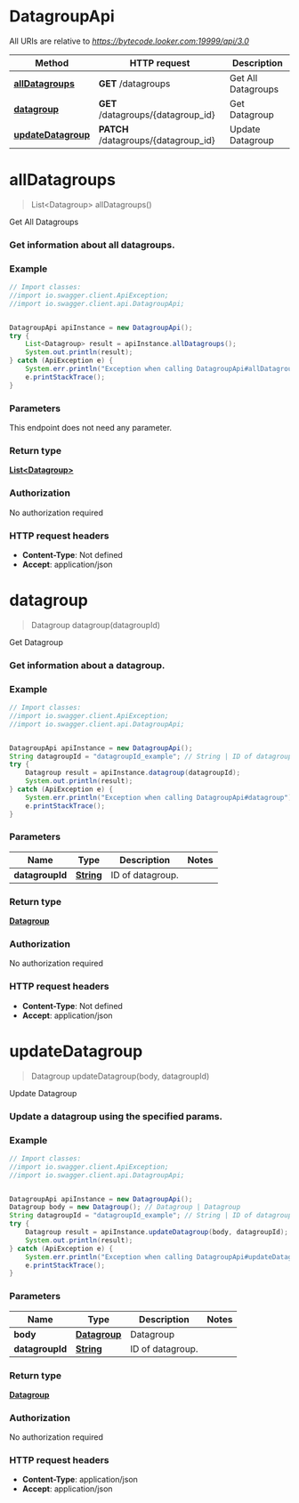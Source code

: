# DatagroupApi

All URIs are relative to *https://bytecode.looker.com:19999/api/3.0*

Method | HTTP request | Description
------------- | ------------- | -------------
[**allDatagroups**](DatagroupApi.md#allDatagroups) | **GET** /datagroups | Get All Datagroups
[**datagroup**](DatagroupApi.md#datagroup) | **GET** /datagroups/{datagroup_id} | Get Datagroup
[**updateDatagroup**](DatagroupApi.md#updateDatagroup) | **PATCH** /datagroups/{datagroup_id} | Update Datagroup

<a name="allDatagroups"></a>
# **allDatagroups**
> List&lt;Datagroup&gt; allDatagroups()

Get All Datagroups

### Get information about all datagroups. 

### Example
```java
// Import classes:
//import io.swagger.client.ApiException;
//import io.swagger.client.api.DatagroupApi;


DatagroupApi apiInstance = new DatagroupApi();
try {
    List<Datagroup> result = apiInstance.allDatagroups();
    System.out.println(result);
} catch (ApiException e) {
    System.err.println("Exception when calling DatagroupApi#allDatagroups");
    e.printStackTrace();
}
```

### Parameters
This endpoint does not need any parameter.

### Return type

[**List&lt;Datagroup&gt;**](Datagroup.md)

### Authorization

No authorization required

### HTTP request headers

 - **Content-Type**: Not defined
 - **Accept**: application/json

<a name="datagroup"></a>
# **datagroup**
> Datagroup datagroup(datagroupId)

Get Datagroup

### Get information about a datagroup. 

### Example
```java
// Import classes:
//import io.swagger.client.ApiException;
//import io.swagger.client.api.DatagroupApi;


DatagroupApi apiInstance = new DatagroupApi();
String datagroupId = "datagroupId_example"; // String | ID of datagroup.
try {
    Datagroup result = apiInstance.datagroup(datagroupId);
    System.out.println(result);
} catch (ApiException e) {
    System.err.println("Exception when calling DatagroupApi#datagroup");
    e.printStackTrace();
}
```

### Parameters

Name | Type | Description  | Notes
------------- | ------------- | ------------- | -------------
 **datagroupId** | [**String**](.md)| ID of datagroup. |

### Return type

[**Datagroup**](Datagroup.md)

### Authorization

No authorization required

### HTTP request headers

 - **Content-Type**: Not defined
 - **Accept**: application/json

<a name="updateDatagroup"></a>
# **updateDatagroup**
> Datagroup updateDatagroup(body, datagroupId)

Update Datagroup

### Update a datagroup using the specified params. 

### Example
```java
// Import classes:
//import io.swagger.client.ApiException;
//import io.swagger.client.api.DatagroupApi;


DatagroupApi apiInstance = new DatagroupApi();
Datagroup body = new Datagroup(); // Datagroup | Datagroup
String datagroupId = "datagroupId_example"; // String | ID of datagroup.
try {
    Datagroup result = apiInstance.updateDatagroup(body, datagroupId);
    System.out.println(result);
} catch (ApiException e) {
    System.err.println("Exception when calling DatagroupApi#updateDatagroup");
    e.printStackTrace();
}
```

### Parameters

Name | Type | Description  | Notes
------------- | ------------- | ------------- | -------------
 **body** | [**Datagroup**](Datagroup.md)| Datagroup |
 **datagroupId** | [**String**](.md)| ID of datagroup. |

### Return type

[**Datagroup**](Datagroup.md)

### Authorization

No authorization required

### HTTP request headers

 - **Content-Type**: application/json
 - **Accept**: application/json

